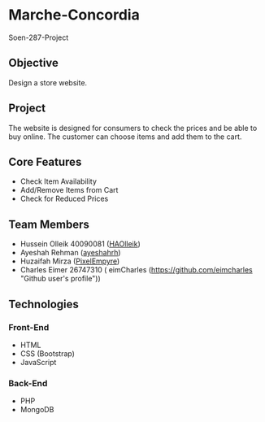 # Marche-Concordia
Soen-287-Project

## Objective
Design a store website.

## Project
The website is designed for consumers to check the prices and be able to buy online.
The customer can choose items and add them to the cart.

## Core Features
* Check Item Availability
* Add/Remove Items from Cart
* Check for Reduced Prices

## Team Members
* Hussein Olleik 40090081 ([HAOlleik](https://github.com/HAOlleik "Github user's profile"))
* Ayeshah Rehman ([ayeshahrh](https://github.com/ayeshahrh "Github user's profile"))
* Huzaifah Mirza  ([PixelEmpyre](https://github.com/PixelEmpyre "Github user's profile"))
* Charles Eimer 26747310 ( eimCharles (https://github.com/eimcharles "Github user's profile")) 
<!-- TODO: Update ReadMe File with team members' names and github links -->

## Technologies

### Front-End
* HTML
* CSS (Bootstrap)
* JavaScript

### Back-End
* PHP
* MongoDB

